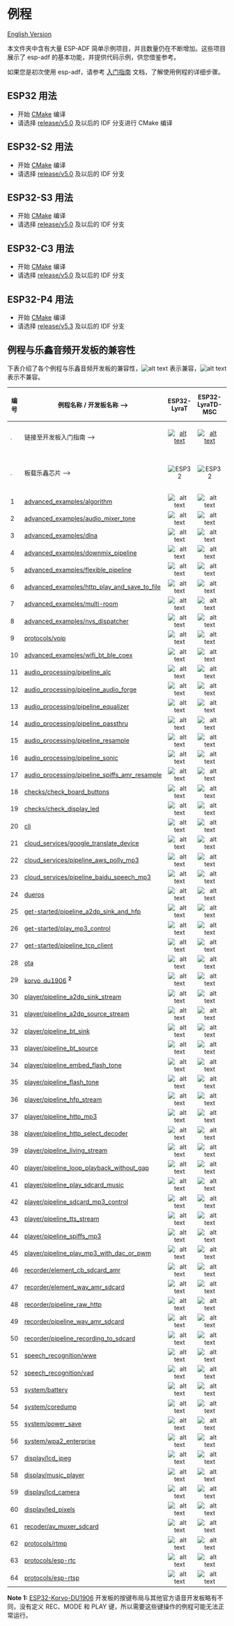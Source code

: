 # 例程

[English Version](./README.md)

本文件夹中含有大量 ESP-ADF 简单示例项目，并且数量仍在不断增加。这些项目展示了 esp-adf 的基本功能，并提供代码示例，供您借鉴参考。

如果您是初次使用 esp-adf，请参考 [入门指南](https://docs.espressif.com/projects/esp-adf/zh_CN/latest/get-started/index.html) 文档，了解使用例程的详细步骤。


## ESP32 用法

- 开始 [CMake](https://docs.espressif.com/projects/esp-idf/zh_CN/latest/esp32/api-guides/build-system.html) 编译
- 请选择 [release/v5.0](https://github.com/espressif/esp-idf/tree/release/v5.0) 及以后的 IDF 分支进行 CMake 编译

## ESP32-S2 用法

- 开始 [CMake](https://docs.espressif.com/projects/esp-idf/zh_CN/latest/esp32s2/api-guides/build-system.html) 编译
- 请选择 [release/v5.0](https://github.com/espressif/esp-idf/tree/release/v5.0) 及以后的 IDF 分支

## ESP32-S3 用法

- 开始 [CMake](https://docs.espressif.com/projects/esp-idf/zh_CN/latest/esp32s3/api-guides/build-system.html) 编译
- 请选择 [release/v5.0](https://github.com/espressif/esp-idf/tree/release/v5.0) 及以后的 IDF 分支

## ESP32-C3 用法

- 开始 [CMake](https://docs.espressif.com/projects/esp-idf/zh_CN/latest/esp32c3/api-guides/build-system.html) 编译
- 请选择 [release/v5.0](https://github.com/espressif/esp-idf/tree/release/v5.0) 及以后的 IDF 分支

## ESP32-P4 用法

- 开始 [CMake](https://docs.espressif.com/projects/esp-idf/en/latest/esp32p4/get-started/index.html) 编译
- 请选择 [release/v5.3](https://github.com/espressif/esp-idf/tree/release/v5.3) 及以后的 IDF 分支

## 例程与乐鑫音频开发板的兼容性

下表介绍了各个例程与乐鑫音频开发板的兼容性，![alt text](../docs/_static/yes-icon.png "兼容") 表示兼容，![alt text](../docs/_static/no-icon.png "兼容")  表示不兼容。

[comment]: <> (Markdown table editing tool)
[comment]: <> (https://www.tablesgenerator.com/markdown_tables)

| 编号 | 例程名称 / 开发板名称 -->                                                                  |                                                                                  ESP32-LyraT                                                                                 |                                                                                    ESP32-LyraTD-MSC                                                                                    |                                                                                    ESP32-LyraT-Mini                                                                                    |                          ESP32-Korvo-DU1906          <sup> **1** </sup>      |                        ESP32-S2-Kaluga-1 Kit                           |                        ESP32-S3-Korvo-2                           |                             ESP32-C3-Lyra                              |                               ESP32-P4-function-ev-board                              |
|-----|------------------------------------------------------------------------------------------------|:----------------------------------------------------------------------------------------------------------------------------------------------------------------------------:|:--------------------------------------------------------------------------------------------------------------------------------------------------------------------------------------:|:--------------------------------------------------------------------------------------------------------------------------------------------------------------------------------------:|:---------------------------------------------------------------:|:----------------------------------------------------------------------:|:----------------------------------------------------------------------:|:----------------------------------------------------------------------:|:----------------------------------------------------------------------:|
| .   | 链接至开发板入门指南  -->                                                   | [![alt text](../docs/_static/esp32-lyrat-v4.3-side-small.jpg "ESP32-LyraT")](https://docs.espressif.com/projects/esp-adf/en/latest/get-started/get-started-esp32-lyrat.html) | [![alt text](../docs/_static/esp32-lyratd-msc-v2.2-small.jpg "ESP32-LyraTD-MSC")](https://docs.espressif.com/projects/esp-adf/en/latest/get-started/get-started-esp32-lyratd-msc.html) | [![alt text](../docs/_static/esp32-lyrat-mini-v1.2-small.jpg "ESP32-LyraT-Mini")](https://docs.espressif.com/projects/esp-adf/en/latest/get-started/get-started-esp32-lyrat-mini.html) |  [![alt text](../docs/_static/esp32-korvo-du1906-v1.1-small.jpg "ESP32-Korvo-DU1906")](https://docs.espressif.com/projects/esp-adf/en/latest/get-started/get-started-esp32-korvo-du1906.html) | [![alt text](../docs/_static/esp32-s2-kaluga-1-kit-small.png "ESP32-S2-Kaluga-1 Kit")](https://docs.espressif.com/projects/esp-idf/en/latest/esp32s2/hw-reference/esp32s2/user-guide-esp32-s2-kaluga-1-kit.html) | [![alt text](../docs/_static/esp32-s3-korvo-2-v3.0-small.png "ESP32-S3-Korvo-2")](https://docs.espressif.com/projects/esp-adf/en/latest/get-started/user-guide-esp32-s3-korvo-2.html) |  [![alt text](../docs/_static/esp32-c3-lyra-v2.0-small.png "ESP32-C3-Lyra")](https://docs.espressif.com/projects/esp-adf/en/latest/get-started/user-guide-esp32-c3-lyra.html) |  [![alt text](../docs/_static/esp32-p4-function-ev-board-small.jpg "ESP32-LyraT")](https://docs.espressif.com/projects/esp-dev-kits/en/latest/esp32p4/esp32-p4-function-ev-board/index.html) |
| .   | 板载乐鑫芯片 -->                                                      |                                                        <img src="../docs/_static/ESP32.svg" height="85" alt="ESP32">                                                         |                                                             <img src="../docs/_static/ESP32.svg" height="85" alt="ESP32">                                                              |                                                             <img src="../docs/_static/ESP32.svg" height="85" alt="ESP32">                                                              | <img src="../docs/_static/ESP32.svg" height="85" alt="ESP32">   | <img src="../docs/_static/ESP32-S2.svg" height="100" alt="ESP32-S2">   |<img src="../docs/_static/ESP32-S3.svg" height="100" alt="ESP32-S3">   |<img src="../docs/_static/ESP32-C3.svg" height="75" alt="ESP32-C3"> |<img src="../docs/_static/ESP32-P4.svg" height="85" alt="ESP32-P3">
|  1  | [advanced_examples/algorithm](advanced_examples/algorithm)                                               |                                                            ![alt text](../docs/_static/yes-icon.png "兼容")                                                            |                                                                 ![alt text](../docs/_static/no-icon.png "不兼容")                        |                                                                 ![alt text](../docs/_static/yes-icon.png "兼容")                                                                 |      ![alt text](../docs/_static/no-icon.png "不兼容")    |         ![alt text](../docs/_static/no-icon.png "不兼容")       | ![alt text](../docs/_static/yes-icon.png "兼容")  | ![alt text](../docs/_static/no-icon.png "不兼容")       | ![alt text](../docs/_static/yes-icon.png "兼容")  | 
|  2  | [advanced_examples/audio_mixer_tone](advanced_examples/audio_mixer_tone)                       |                                                            ![alt text](../docs/_static/yes-icon.png "兼容")                                                            |                                                                 ![alt text](../docs/_static/yes-icon.png "兼容")                                                                 |                                                                 ![alt text](../docs/_static/yes-icon.png "兼容")                                                                 |      ![alt text](../docs/_static/yes-icon.png "兼容")     |         ![alt text](../docs/_static/no-icon.png "不兼容")     | ![alt text](../docs/_static/yes-icon.png "兼容")  | ![alt text](../docs/_static/no-icon.png "不兼容")       |  ![alt text](../docs/_static/no-icon.png "不兼容")              | 
|  3  | [advanced_examples/dlna](advanced_examples/dlna)                                               |                                                            ![alt text](../docs/_static/yes-icon.png "兼容")                                                            |                                                                 ![alt text](../docs/_static/yes-icon.png "兼容")                                                                 |                                                                 ![alt text](../docs/_static/yes-icon.png "兼容")                                                                 |      ![alt text](../docs/_static/yes-icon.png "兼容")     |         ![alt text](../docs/_static/yes-icon.png "兼容")         | ![alt text](../docs/_static/yes-icon.png "兼容")  | ![alt text](../docs/_static/no-icon.png "不兼容")       |  ![alt text](../docs/_static/no-icon.png "不兼容")              | 
|  4  | [advanced_examples/downmix_pipeline](advanced_examples/downmix_pipeline)                       |                                                            ![alt text](../docs/_static/yes-icon.png "兼容")                                                            |                                                                 ![alt text](../docs/_static/yes-icon.png "兼容")                                                                 |                                                                 ![alt text](../docs/_static/yes-icon.png "兼容")                                                                 |      ![alt text](../docs/_static/yes-icon.png "兼容")     |         ![alt text](../docs/_static/no-icon.png "不兼容")     | ![alt text](../docs/_static/yes-icon.png "兼容")  | ![alt text](../docs/_static/no-icon.png "不兼容")       | ![alt text](../docs/_static/yes-icon.png "兼容")       |
|  5  | [advanced_examples/flexible_pipeline](advanced_examples/flexible_pipeline)                     |                                                            ![alt text](../docs/_static/yes-icon.png "兼容")                                                            |                                                                 ![alt text](../docs/_static/yes-icon.png "兼容")                                                                 |                                                                 ![alt text](../docs/_static/yes-icon.png "兼容")                                                                 |      ![alt text](../docs/_static/yes-icon.png "兼容")     |         ![alt text](../docs/_static/no-icon.png "不兼容")        | ![alt text](../docs/_static/yes-icon.png "兼容")  | ![alt text](../docs/_static/no-icon.png "不兼容")       |  ![alt text](../docs/_static/no-icon.png "不兼容")              | 
|  6  | [advanced_examples/http_play_and_save_to_file](advanced_examples/http_play_and_save_to_file)   |                                                            ![alt text](../docs/_static/yes-icon.png "兼容")                                                            |                                                                 ![alt text](../docs/_static/yes-icon.png "兼容")                                                                 |                                                                 ![alt text](../docs/_static/yes-icon.png "兼容")                                                                 |      ![alt text](../docs/_static/yes-icon.png "兼容")     |         ![alt text](../docs/_static/no-icon.png "不兼容")        | ![alt text](../docs/_static/yes-icon.png "兼容")  | ![alt text](../docs/_static/no-icon.png "不兼容")       |   ![alt text](../docs/_static/no-icon.png "不兼容")              | 
|  7  | [advanced_examples/multi-room](advanced_examples/multi-room)                                |                                                            ![alt text](../docs/_static/yes-icon.png "兼容")                                                            |                                                                 ![alt text](../docs/_static/yes-icon.png "兼容")                                                                 |                                                                 ![alt text](../docs/_static/yes-icon.png "兼容")                                                                 |      ![alt text](../docs/_static/yes-icon.png "兼容")     |         ![alt text](../docs/_static/yes-icon.png "兼容")         | ![alt text](../docs/_static/yes-icon.png "兼容")  | ![alt text](../docs/_static/no-icon.png "不兼容")       |  ![alt text](../docs/_static/no-icon.png "不兼容")              | 
|  8  | [advanced_examples/nvs_dispatcher](advanced_examples/nvs_dispatcher)                                |                                                            ![alt text](../docs/_static/yes-icon.png "兼容")                                                            |                                                                 ![alt text](../docs/_static/yes-icon.png "兼容")                                                                 |                                                                 ![alt text](../docs/_static/yes-icon.png "兼容")                                                                 |      ![alt text](../docs/_static/yes-icon.png "兼容")     |         ![alt text](../docs/_static/yes-icon.png "兼容")         | ![alt text](../docs/_static/yes-icon.png "兼容")  | ![alt text](../docs/_static/no-icon.png "不兼容")       | ![alt text](../docs/_static/yes-icon.png "兼容")       |
| 9  | [protocols/voip](protocols/voip)                                               				   |                                                            ![alt text](../docs/_static/no-icon.png "不兼容")                                                            |                                                                 ![alt text](../docs/_static/no-icon.png "不兼容")                                                                 |                                                                ![alt text](../docs/_static/yes-icon.png "兼容")                                                                 |      ![alt text](../docs/_static/no-icon.png "不兼容")    |         ![alt text](../docs/_static/no-icon.png "不兼容")         | ![alt text](../docs/_static/yes-icon.png "兼容")  | ![alt text](../docs/_static/no-icon.png "不兼容")       |  ![alt text](../docs/_static/no-icon.png "不兼容")              | 
| 10  | [advanced_examples/wifi_bt_ble_coex](advanced_examples/wifi_bt_ble_coex)  |                                                            ![alt text](../docs/_static/yes-icon.png "兼容")                                                            |                                                                 ![alt text](../docs/_static/yes-icon.png "兼容")                                                                 |                                                                 ![alt text](../docs/_static/yes-icon.png "兼容")                                                                 |      ![alt text](../docs/_static/yes-icon.png "兼容")     |         ![alt text](../docs/_static/no-icon.png "不兼容")        | ![alt text](../docs/_static/no-icon.png "不兼容") | ![alt text](../docs/_static/no-icon.png "不兼容")       |   ![alt text](../docs/_static/no-icon.png "不兼容")              | 
| 11  | [audio_processing/pipeline_alc](audio_processing/pipeline_alc)                                 |                                                            ![alt text](../docs/_static/yes-icon.png "兼容")                                                            |                                                                 ![alt text](../docs/_static/yes-icon.png "兼容")                                                                 |                                                                 ![alt text](../docs/_static/yes-icon.png "兼容")                                                                 |      ![alt text](../docs/_static/yes-icon.png "兼容")     |         ![alt text](../docs/_static/no-icon.png "不兼容")        | ![alt text](../docs/_static/yes-icon.png "兼容")  | ![alt text](../docs/_static/no-icon.png "不兼容")       |  ![alt text](../docs/_static/yes-icon.png "兼容")       |
| 12  | [audio_processing/pipeline_audio_forge](audio_processing/pipeline_audio_forge)                                 |                                                            ![alt text](../docs/_static/yes-icon.png "兼容")                                                            |                                                                 ![alt text](../docs/_static/yes-icon.png "兼容")                                                                 |                                                                 ![alt text](../docs/_static/yes-icon.png "兼容")                                                                 |      ![alt text](../docs/_static/yes-icon.png "兼容")     |         ![alt text](../docs/_static/no-icon.png "不兼容")        | ![alt text](../docs/_static/yes-icon.png "兼容")  | ![alt text](../docs/_static/no-icon.png "不兼容")       |  ![alt text](../docs/_static/no-icon.png "不兼容")              | 
| 13  | [audio_processing/pipeline_equalizer](audio_processing/pipeline_equalizer)                     |                                                            ![alt text](../docs/_static/yes-icon.png "兼容")                                                            |                                                                 ![alt text](../docs/_static/yes-icon.png "兼容")                                                                 |                                                                 ![alt text](../docs/_static/yes-icon.png "兼容")                                                                 |      ![alt text](../docs/_static/yes-icon.png "兼容")     |         ![alt text](../docs/_static/no-icon.png "不兼容")        | ![alt text](../docs/_static/yes-icon.png "兼容")  | ![alt text](../docs/_static/no-icon.png "不兼容")       |    ![alt text](../docs/_static/yes-icon.png "兼容")       |
| 14  | [audio_processing/pipeline_passthru](audio_processing/pipeline_passthru)                       |      ![alt text](../docs/_static/yes-icon.png "兼容")       |          ![alt text](../docs/_static/no-icon.png "不兼容")              |                                                                ![alt text](../docs/_static/no-icon.png "Not 兼容")            |      ![alt text](../docs/_static/no-icon.png "不兼容")         |         ![alt text](../docs/_static/no-icon.png "不兼容")             | ![alt text](../docs/_static/no-icon.png "不兼容")      | ![alt text](../docs/_static/no-icon.png "不兼容")      | ![alt text](../docs/_static/yes-icon.png "兼容")  |
| 15  | [audio_processing/pipeline_resample](audio_processing/pipeline_resample)                       |                                                            ![alt text](../docs/_static/yes-icon.png "兼容")                                                            |                                                                 ![alt text](../docs/_static/yes-icon.png "兼容")                                                                 |                                                                 ![alt text](../docs/_static/yes-icon.png "兼容")                                                                 |      ![alt text](../docs/_static/yes-icon.png "兼容")     |         ![alt text](../docs/_static/no-icon.png "不兼容")          | ![alt text](../docs/_static/yes-icon.png "兼容")  | ![alt text](../docs/_static/no-icon.png "不兼容")       |  ![alt text](../docs/_static/no-icon.png "不兼容")              | 
| 16  | [audio_processing/pipeline_sonic](audio_processing/pipeline_sonic)                             |                                                            ![alt text](../docs/_static/yes-icon.png "兼容")                                                            |                                                                 ![alt text](../docs/_static/yes-icon.png "兼容")                                                                 |                                                                 ![alt text](../docs/_static/yes-icon.png "兼容")                                                                 |      ![alt text](../docs/_static/yes-icon.png "兼容")     |         ![alt text](../docs/_static/no-icon.png "不兼容")          | ![alt text](../docs/_static/yes-icon.png "兼容")  | ![alt text](../docs/_static/no-icon.png "不兼容")       | ![alt text](../docs/_static/no-icon.png "不兼容")              | 
| 17  | [audio_processing/pipeline_spiffs_amr_resample](audio_processing/pipeline_spiffs_amr_resample) |                                                            ![alt text](../docs/_static/yes-icon.png "兼容")                                                            |                                                                 ![alt text](../docs/_static/yes-icon.png "兼容")                                                                 |                                                                 ![alt text](../docs/_static/yes-icon.png "兼容")                                                                 |      ![alt text](../docs/_static/yes-icon.png "兼容")     |         ![alt text](../docs/_static/yes-icon.png "兼容")         | ![alt text](../docs/_static/yes-icon.png "兼容")  | ![alt text](../docs/_static/no-icon.png "不兼容")       |  ![alt text](../docs/_static/no-icon.png "不兼容")              |    ![alt text](../docs/_static/no-icon.png "不兼容")              | 
| 18  | [checks/check_board_buttons](checks/check_board_buttons)                                     |                                                           ![alt text](../docs/_static/yes-icon.png "兼容")                                                          |                                                                 ![alt text](../docs/_static/yes-icon.png "兼容")                                                                 |                                                                ![alt text](../docs/_static/yes-icon.png "兼容")                                                               |    ![alt text](../docs/_static/yes-icon.png "兼容")    |        ![alt text](../docs/_static/yes-icon.png "兼容")       | ![alt text](../docs/_static/yes-icon.png "兼容")  | ![alt text](../docs/_static/yes-icon.png "兼容")       | ![alt text](../docs/_static/no-icon.png "不兼容")              | 
| 19  | [checks/check_display_led](checks/check_display_led)                                                 |                                                           ![alt text](../docs/_static/yes-icon.png "兼容")                                                          |                                                                 ![alt text](../docs/_static/yes-icon.png "兼容")                                                                 |                                                                ![alt text](../docs/_static/yes-icon.png "兼容")                                                               |    ![alt text](../docs/_static/yes-icon.png "兼容")    |        ![alt text](../docs/_static/yes-icon.png "兼容")       | ![alt text](../docs/_static/yes-icon.png "兼容")  | ![alt text](../docs/_static/yes-icon.png "兼容")       |  ![alt text](../docs/_static/no-icon.png "不兼容")              |  ![alt text](../docs/_static/no-icon.png "不兼容")              | 
| 20  | [cli](cli)                                                                                     |                                                            ![alt text](../docs/_static/yes-icon.png "兼容")                                                            |                                                                 ![alt text](../docs/_static/yes-icon.png "兼容")                                                                 |                                                                 ![alt text](../docs/_static/yes-icon.png "兼容")                                                                 |      ![alt text](../docs/_static/yes-icon.png "兼容")     |         ![alt text](../docs/_static/yes-icon.png "兼容")         | ![alt text](../docs/_static/yes-icon.png "兼容")  | ![alt text](../docs/_static/no-icon.png "不兼容")       |  ![alt text](../docs/_static/yes-icon.png "兼容")     |
| 21  | [cloud_services/google_translate_device](cloud_services/google_translate_device)               |                                                            ![alt text](../docs/_static/yes-icon.png "兼容")                                                            |                                                                ![alt text](../docs/_static/yes-icon.png "兼容")                                                               |                                                                 ![alt text](../docs/_static/yes-icon.png "兼容")                                                                 |      ![alt text](../docs/_static/yes-icon.png "兼容")     |         ![alt text](../docs/_static/yes-icon.png "兼容")         | ![alt text](../docs/_static/yes-icon.png "兼容")  | ![alt text](../docs/_static/no-icon.png "不兼容")                                                     |      ![alt text](../docs/_static/yes-icon.png "兼容")          | 
| 22  | [cloud_services/pipeline_aws_polly_mp3](cloud_services/pipeline_aws_polly_mp3)                 |                                                            ![alt text](../docs/_static/yes-icon.png "兼容")                                                            |                                                                 ![alt text](../docs/_static/yes-icon.png "兼容")                                                                 |                                                                 ![alt text](../docs/_static/yes-icon.png "兼容")                                                                 |      ![alt text](../docs/_static/yes-icon.png "兼容")     |         ![alt text](../docs/_static/yes-icon.png "兼容")         | ![alt text](../docs/_static/yes-icon.png "兼容")  | ![alt text](../docs/_static/no-icon.png "不兼容")       |     ![alt text](../docs/_static/yes-icon.png "兼容")         |
| 23  | [cloud_services/pipeline_baidu_speech_mp3](cloud_services/pipeline_baidu_speech_mp3)           |                                                            ![alt text](../docs/_static/yes-icon.png "兼容")                                                            |                                                                 ![alt text](../docs/_static/yes-icon.png "兼容")                                                                 |                                                                 ![alt text](../docs/_static/yes-icon.png "兼容")                                                                 |      ![alt text](../docs/_static/yes-icon.png "兼容")     |         ![alt text](../docs/_static/yes-icon.png "兼容")         | ![alt text](../docs/_static/yes-icon.png "兼容")  | ![alt text](../docs/_static/no-icon.png "不兼容")              |   ![alt text](../docs/_static/yes-icon.png "兼容")                                                                 |  
| 24  | [dueros](dueros)                                                                               |                                                            ![alt text](../docs/_static/yes-icon.png "兼容")                                                            |                                                                 ![alt text](../docs/_static/yes-icon.png "兼容")                                                                 |                                                                 ![alt text](../docs/_static/yes-icon.png "兼容")                                                                 |      ![alt text](../docs/_static/yes-icon.png "兼容")     |         ![alt text](../docs/_static/no-icon.png "不兼容")         | ![alt text](../docs/_static/yes-icon.png "兼容")  | ![alt text](../docs/_static/no-icon.png "不兼容")       |       ![alt text](../docs/_static/yes-icon.png "兼容")         |
| 25  | [get-started/pipeline_a2dp_sink_and_hfp](get-started/pipeline_a2dp_sink_and_hfp)               |                                                            ![alt text](../docs/_static/yes-icon.png "兼容")                                                            |                                                                 ![alt text](../docs/_static/yes-icon.png "兼容")                                                                 |                                                                 ![alt text](../docs/_static/yes-icon.png "兼容")                                                                 |      ![alt text](../docs/_static/yes-icon.png "兼容")     |         ![alt text](../docs/_static/no-icon.png "不兼容")        | ![alt text](../docs/_static/no-icon.png "不兼容") | ![alt text](../docs/_static/no-icon.png "不兼容")       |  ![alt text](../docs/_static/no-icon.png "不兼容")              | 
| 26  | [get-started/play_mp3_control](get-started/play_mp3_control)                                   |                                                            ![alt text](../docs/_static/yes-icon.png "兼容")                                                            |                                                                 ![alt text](../docs/_static/yes-icon.png "兼容")                                                                 |                                                                 ![alt text](../docs/_static/yes-icon.png "兼容")                                                                 |      ![alt text](../docs/_static/yes-icon.png "兼容")     |         ![alt text](../docs/_static/yes-icon.png "兼容")         | ![alt text](../docs/_static/yes-icon.png "兼容")  | ![alt text](../docs/_static/no-icon.png "不兼容")       |  ![alt text](../docs/_static/yes-icon.png "兼容")     |   
| 27  | [get-started/pipeline_tcp_client](get-started/pipeline_tcp_client)                                       |                                                            ![alt text](../docs/_static/yes-icon.png "兼容")                                                            |                                                                 ![alt text](../docs/_static/yes-icon.png "兼容")                                                                 |                                                                 ![alt text](../docs/_static/yes-icon.png "兼容")                                                                 |      ![alt text](../docs/_static/yes-icon.png "兼容")     |         ![alt text](../docs/_static/yes-icon.png "兼容")         | ![alt text](../docs/_static/yes-icon.png "兼容")  | ![alt text](../docs/_static/no-icon.png "不兼容")       |      ![alt text](../docs/_static/yes-icon.png "兼容")     | 
| 28  | [ota](ota)                           |                                                            ![alt text](../docs/_static/yes-icon.png "兼容")                                                            |                                                                 ![alt text](../docs/_static/yes-icon.png "兼容")                                                                 |                                                                 ![alt text](../docs/_static/yes-icon.png "兼容")                                                                 |      ![alt text](../docs/_static/yes-icon.png "兼容")     |   ![alt text](../docs/_static/yes-icon.png "兼容")  | ![alt text](../docs/_static/yes-icon.png "兼容")  | ![alt text](../docs/_static/no-icon.png "不兼容")       | ![alt text](../docs/_static/yes-icon.png "兼容")     | 
| 29  | [korvo_du1906](korvo_du1906)     <sup> **2** </sup>      |             ![alt text](../docs/_static/no-icon.png "不兼容")                                                             |            ![alt text](../docs/_static/no-icon.png "不兼容")                                                          |                     ![alt text](../docs/_static/no-icon.png "不兼容")                  |      ![alt text](../docs/_static/yes-icon.png "兼容")     |         ![alt text](../docs/_static/no-icon.png "不兼容")         | ![alt text](../docs/_static/no-icon.png "不兼容")  | ![alt text](../docs/_static/no-icon.png "不兼容")       |    ![alt text](../docs/_static/no-icon.png "不兼容")         |
| 30  | [player/pipeline_a2dp_sink_stream](player/pipeline_a2dp_sink_stream)                                         |                                                            ![alt text](../docs/_static/yes-icon.png "兼容")                                                            |                                                                 ![alt text](../docs/_static/yes-icon.png "兼容")                                                                 |                                                                 ![alt text](../docs/_static/yes-icon.png "兼容")                                                                 |      ![alt text](../docs/_static/yes-icon.png "兼容")     |         ![alt text](../docs/_static/no-icon.png "不兼容")        | ![alt text](../docs/_static/no-icon.png "不兼容") | ![alt text](../docs/_static/no-icon.png "不兼容")       |  ![alt text](../docs/_static/no-icon.png "不兼容")              | 
| 31  | [player/pipeline_a2dp_source_stream](player/pipeline_a2dp_source_stream)                                         |                                                            ![alt text](../docs/_static/yes-icon.png "兼容")                                                            |                                                                 ![alt text](../docs/_static/yes-icon.png "兼容")                                                                 |                                                                 ![alt text](../docs/_static/yes-icon.png "兼容")                                                                 |      ![alt text](../docs/_static/yes-icon.png "兼容")     |         ![alt text](../docs/_static/no-icon.png "不兼容")          | ![alt text](../docs/_static/no-icon.png "不兼容")   | ![alt text](../docs/_static/no-icon.png "不兼容")       |  ![alt text](../docs/_static/no-icon.png "不兼容")              | 
| 32  | [player/pipeline_bt_sink](player/pipeline_bt_sink)                                             |                                                            ![alt text](../docs/_static/yes-icon.png "兼容")                                                            |                                                                 ![alt text](../docs/_static/yes-icon.png "兼容")                                                                 |                                                                 ![alt text](../docs/_static/yes-icon.png "兼容")                                                                 |      ![alt text](../docs/_static/yes-icon.png "兼容")     |         ![alt text](../docs/_static/no-icon.png "不兼容")        | ![alt text](../docs/_static/no-icon.png "不兼容") | ![alt text](../docs/_static/no-icon.png "不兼容")       |  ![alt text](../docs/_static/no-icon.png "不兼容")              | 
| 33  | [player/pipeline_bt_source](player/pipeline_bt_source)                                         |                                                            ![alt text](../docs/_static/yes-icon.png "兼容")                                                            |                                                                 ![alt text](../docs/_static/yes-icon.png "兼容")                                                                 |                                                                 ![alt text](../docs/_static/yes-icon.png "兼容")                                                                 |      ![alt text](../docs/_static/yes-icon.png "兼容")     |         ![alt text](../docs/_static/no-icon.png "不兼容")        | ![alt text](../docs/_static/no-icon.png "不兼容") | ![alt text](../docs/_static/no-icon.png "不兼容")       |  ![alt text](../docs/_static/no-icon.png "不兼容")              | 
| 34  | [player/pipeline_embed_flash_tone](player/pipeline_embed_flash_tone)          |                                                            ![alt text](../docs/_static/yes-icon.png "兼容")                                                            |                                                                 ![alt text](../docs/_static/yes-icon.png "兼容")                                                                 |                                                                 ![alt text](../docs/_static/yes-icon.png "兼容")                                                                 |      ![alt text](../docs/_static/yes-icon.png "兼容")     |         ![alt text](../docs/_static/yes-icon.png "兼容")         | ![alt text](../docs/_static/yes-icon.png "兼容")  | ![alt text](../docs/_static/no-icon.png "不兼容")  |   ![alt text](../docs/_static/yes-icon.png "兼容")                                                            |                                                                 ![alt text](../docs/_static/yes-icon.png "兼容")                                                                 |                                                                 ![alt text](../docs/_static/yes-icon.png "兼容")        | 
| 35  | [player/pipeline_flash_tone](player/pipeline_flash_tone)                             |                                                            ![alt text](../docs/_static/yes-icon.png "兼容")                                                            |                                                                 ![alt text](../docs/_static/yes-icon.png "兼容")                                                                 |                                                                 ![alt text](../docs/_static/yes-icon.png "兼容")                                                                 |      ![alt text](../docs/_static/yes-icon.png "兼容")     |         ![alt text](../docs/_static/yes-icon.png "兼容")         | ![alt text](../docs/_static/yes-icon.png "兼容")  | ![alt text](../docs/_static/yes-icon.png "兼容")  |  ![alt text](../docs/_static/yes-icon.png "兼容")             | 
| 36  | [player/pipeline_hfp_stream](player/pipeline_hfp_stream)                                         |                                                            ![alt text](../docs/_static/yes-icon.png "兼容")                                                            |                                                                 ![alt text](../docs/_static/yes-icon.png "兼容")                                                                 |                                                                 ![alt text](../docs/_static/yes-icon.png "兼容")                                                                 |      ![alt text](../docs/_static/yes-icon.png "兼容")     |         ![alt text](../docs/_static/no-icon.png "不兼容")        | ![alt text](../docs/_static/no-icon.png "不兼容") | ![alt text](../docs/_static/no-icon.png "不兼容")       |  ![alt text](../docs/_static/no-icon.png "不兼容")              | 
| 37  | [player/pipeline_http_mp3](player/pipeline_http_mp3)                             |                                                            ![alt text](../docs/_static/yes-icon.png "兼容")                                                            |                                                                 ![alt text](../docs/_static/yes-icon.png "兼容")                                                                 |                                                                 ![alt text](../docs/_static/yes-icon.png "兼容")                                                                 |      ![alt text](../docs/_static/yes-icon.png "兼容")     |         ![alt text](../docs/_static/yes-icon.png "兼容")         | ![alt text](../docs/_static/yes-icon.png "兼容")  | ![alt text](../docs/_static/yes-icon.png "兼容")  |  ![alt text](../docs/_static/yes-icon.png "兼容")                                                       | 
| 38  | [player/pipeline_http_select_decoder](player/pipeline_http_select_decoder)                     |                                                            ![alt text](../docs/_static/yes-icon.png "兼容")                                                            |                                                                 ![alt text](../docs/_static/yes-icon.png "兼容")                                                                 |                                                                 ![alt text](../docs/_static/yes-icon.png "兼容")                                                                 |      ![alt text](../docs/_static/yes-icon.png "兼容")     |         ![alt text](../docs/_static/yes-icon.png "兼容")         | ![alt text](../docs/_static/yes-icon.png "兼容")  | ![alt text](../docs/_static/no-icon.png "不兼容")       |         ![alt text](../docs/_static/yes-icon.png "兼容")     
| 39  | [player/pipeline_living_stream](player/pipeline_living_stream)                             |                                                            ![alt text](../docs/_static/yes-icon.png "兼容")                                                            |                                                                 ![alt text](../docs/_static/yes-icon.png "兼容")                                                                 |                                                                 ![alt text](../docs/_static/yes-icon.png "兼容")                                                                 |      ![alt text](../docs/_static/yes-icon.png "兼容")     |         ![alt text](../docs/_static/yes-icon.png "兼容")         | ![alt text](../docs/_static/yes-icon.png "兼容")  | ![alt text](../docs/_static/yes-icon.png "兼容")       |  ![alt text](../docs/_static/yes-icon.png "兼容")                          | 
| 40  | [player/pipeline_loop_playback_without_gap](player/pipeline_loop_playback_without_gap)                             |                                                            ![alt text](../docs/_static/yes-icon.png "兼容")                                                            |                                                                 ![alt text](../docs/_static/yes-icon.png "兼容")                                                                 |                                                                 ![alt text](../docs/_static/yes-icon.png "兼容")                                                                 |      ![alt text](../docs/_static/yes-icon.png "兼容")     |         ![alt text](../docs/_static/yes-icon.png "兼容")         | ![alt text](../docs/_static/yes-icon.png "兼容")  | ![alt text](../docs/_static/yes-icon.png "兼容")       | ![alt text](../docs/_static/yes-icon.png "兼容")  |
| 41  | [player/pipeline_play_sdcard_music](player/pipeline_play_sdcard_music)                                       |                                                            ![alt text](../docs/_static/yes-icon.png "兼容")                                                            |                                                                 ![alt text](../docs/_static/yes-icon.png "兼容")                                                                 |                                                                 ![alt text](../docs/_static/yes-icon.png "兼容")                                                                 |      ![alt text](../docs/_static/yes-icon.png "兼容")     |         ![alt text](../docs/_static/no-icon.png "不兼容")        | ![alt text](../docs/_static/yes-icon.png "兼容")  | ![alt text](../docs/_static/no-icon.png "不兼容")       |   ![alt text](../docs/_static/yes-icon.png "兼容")           | 
| 42  | [player/pipeline_sdcard_mp3_control](player/pipeline_sdcard_mp3_control)                       |                                                            ![alt text](../docs/_static/yes-icon.png "兼容")                                                            |                                                                 ![alt text](../docs/_static/yes-icon.png "兼容")                                                                 |                                                                 ![alt text](../docs/_static/yes-icon.png "兼容")                                                                 |      ![alt text](../docs/_static/yes-icon.png "兼容")     |         ![alt text](../docs/_static/no-icon.png "不兼容")        | ![alt text](../docs/_static/yes-icon.png "兼容")  | ![alt text](../docs/_static/no-icon.png "不兼容")       |  ![alt text](../docs/_static/no-icon.png "不兼容")              |   
| 43  | [player/pipeline_tts_stream](player/pipeline_tts_stream)                                       |                                                            ![alt text](../docs/_static/yes-icon.png "兼容")                                                            |                                                                 ![alt text](../docs/_static/yes-icon.png "兼容")                                                                 |                                                                 ![alt text](../docs/_static/yes-icon.png "兼容")                                                                 |      ![alt text](../docs/_static/yes-icon.png "兼容")     |         ![alt text](../docs/_static/no-icon.png "不兼容")        | ![alt text](../docs/_static/yes-icon.png "兼容")  | ![alt text](../docs/_static/no-icon.png "不兼容")       |       ![alt text](../docs/_static/yes-icon.png "兼容")         |
| 44  | [player/pipeline_spiffs_mp3](player/pipeline_spiffs_mp3)                             |                                                            ![alt text](../docs/_static/yes-icon.png "兼容")                                                            |                                                                 ![alt text](../docs/_static/yes-icon.png "兼容")                                                                 |                                                                 ![alt text](../docs/_static/yes-icon.png "兼容")                                                                 |      ![alt text](../docs/_static/yes-icon.png "兼容")     |         ![alt text](../docs/_static/yes-icon.png "兼容")         | ![alt text](../docs/_static/yes-icon.png "兼容")  | ![alt text](../docs/_static/yes-icon.png "兼容")       |   ![alt text](../docs/_static/yes-icon.png "兼容")  | 
| 45  | [player/pipeline_play_mp3_with_dac_or_pwm](player/pipeline_play_mp3_with_dac_or_pwm)                                       |                                                            ![alt text](../docs/_static/no-icon.png "不兼容")                   |                                                                 ![alt text](../docs/_static/no-icon.png "不兼容")             |                  ![alt text](../docs/_static/no-icon.png "不兼容")              |      ![alt text](../docs/_static/no-icon.png "不兼容")       |         ![alt text](../docs/_static/no-icon.png "不兼容")           | ![alt text](../docs/_static/no-icon.png "不兼容")    | ![alt text](../docs/_static/no-icon.png "不兼容")       |       ![alt text](../docs/_static/no-icon.png "不兼容")             |   
| 46  | [recorder/element_cb_sdcard_amr](recorder/element_cb_sdcard_amr)                               |                                                            ![alt text](../docs/_static/yes-icon.png "兼容")                                                            |                                                                 ![alt text](../docs/_static/yes-icon.png "兼容")                                                                 |                                                                 ![alt text](../docs/_static/yes-icon.png "兼容")                                                                 |      ![alt text](../docs/_static/yes-icon.png "兼容")     |         ![alt text](../docs/_static/no-icon.png "不兼容")         | ![alt text](../docs/_static/yes-icon.png "兼容")  | ![alt text](../docs/_static/no-icon.png "不兼容")       |  ![alt text](../docs/_static/yes-icon.png "兼容")     | 
| 47  | [recorder/element_wav_amr_sdcard](recorder/element_wav_amr_sdcard)                               |                                                            ![alt text](../docs/_static/yes-icon.png "兼容")                                                            |                                                                 ![alt text](../docs/_static/yes-icon.png "兼容")                                                                 |                                                                 ![alt text](../docs/_static/yes-icon.png "兼容")                                                                 |      ![alt text](../docs/_static/yes-icon.png "兼容")     |         ![alt text](../docs/_static/no-icon.png "不兼容")         | ![alt text](../docs/_static/yes-icon.png "兼容")  | ![alt text](../docs/_static/no-icon.png "不兼容")       |  ![alt text](../docs/_static/yes-icon.png "兼容")     | 
| 48  | [recorder/pipeline_raw_http](recorder/pipeline_raw_http)                                       |                                                            ![alt text](../docs/_static/yes-icon.png "兼容")                                                            |                                                                 ![alt text](../docs/_static/yes-icon.png "兼容")            |           ![alt text](../docs/_static/yes-icon.png "兼容")                       |      ![alt text](../docs/_static/yes-icon.png "兼容")     |         ![alt text](../docs/_static/yes-icon.png "兼容")         | ![alt text](../docs/_static/yes-icon.png "兼容")  | ![alt text](../docs/_static/no-icon.png "不兼容")       |  ![alt text](../docs/_static/no-icon.png "不兼容")       |   ![alt text](../docs/_static/no-icon.png "不兼容")             |  
| 49  | [recorder/pipeline_wav_amr_sdcard](recorder/pipeline_wav_amr_sdcard)                                   |                                                            ![alt text](../docs/_static/yes-icon.png "兼容")                                                            |                                                                 ![alt text](../docs/_static/yes-icon.png "兼容")                                                                 |                                                                 ![alt text](../docs/_static/yes-icon.png "兼容")                                                                 |      ![alt text](../docs/_static/yes-icon.png "兼容")     |         ![alt text](../docs/_static/no-icon.png "不兼容")         | ![alt text](../docs/_static/yes-icon.png "兼容")  | ![alt text](../docs/_static/no-icon.png "不兼容")       | ![alt text](../docs/_static/yes-icon.png "兼容")  | 
| 50  | [recorder/pipeline_recording_to_sdcard](recorder/pipeline_recording_to_sdcard)                                   |                                                            ![alt text](../docs/_static/yes-icon.png "兼容")                                                            |                                                                 ![alt text](../docs/_static/yes-icon.png "兼容")                                                                 |                                                                 ![alt text](../docs/_static/yes-icon.png "兼容")                                                                 |      ![alt text](../docs/_static/no-icon.png "不兼容")       |         ![alt text](../docs/_static/no-icon.png "不兼容")         | ![alt text](../docs/_static/yes-icon.png "兼容")  | ![alt text](../docs/_static/no-icon.png "不兼容")       |        ![alt text](../docs/_static/yes-icon.png "兼容")                                                                 |
| 51  | [speech_recognition/wwe](speech_recognition/wwe)                                               |                                                            ![alt text](../docs/_static/yes-icon.png "兼容")                                                            |                                                                 ![alt text](../docs/_static/yes-icon.png "兼容")                                                                 |                                                                 ![alt text](../docs/_static/yes-icon.png "兼容")                                                                 | ![alt text](../docs/_static/no-icon.png "不兼容")       |         ![alt text](../docs/_static/no-icon.png "不兼容")          | ![alt text](../docs/_static/yes-icon.png "兼容") | ![alt text](../docs/_static/no-icon.png "不兼容")       |  ![alt text](../docs/_static/yes-icon.png "兼容")   |
| 52  | [speech_recognition/vad](speech_recognition/vad)                                               |                                                            ![alt text](../docs/_static/yes-icon.png "兼容")                                                            |                                                                 ![alt text](../docs/_static/yes-icon.png "兼容")                                                                 |                                                                 ![alt text](../docs/_static/yes-icon.png "兼容")                                                                 |      ![alt text](../docs/_static/yes-icon.png "兼容")     |         ![alt text](../docs/_static/no-icon.png "不兼容")          | ![alt text](../docs/_static/yes-icon.png "兼容")  | ![alt text](../docs/_static/no-icon.png "不兼容")       |  ![alt text](../docs/_static/no-icon.png "不兼容")              | 
| 53  | [system/battery](system/battery)                           |                                                            ![alt text](../docs/_static/no-icon.png "不兼容")                 |     ![alt text](../docs/_static/no-icon.png "不兼容")             |                                                                 ![alt text](../docs/_static/no-icon.png "不兼容")              |      ![alt text](../docs/_static/yes-icon.png "兼容")     |         ![alt text](../docs/_static/no-icon.png "不兼容")           | ![alt text](../docs/_static/no-icon.png "不兼容")    | ![alt text](../docs/_static/no-icon.png "不兼容")       |     ![alt text](../docs/_static/no-icon.png "不兼容")                 | 
| 54  | [system/coredump](system/coredump)                           |                                                            ![alt text](../docs/_static/yes-icon.png "兼容")                                                            |                                                                 ![alt text](../docs/_static/yes-icon.png "兼容")                                                                 |                                                                 ![alt text](../docs/_static/yes-icon.png "兼容")                                                                 |      ![alt text](../docs/_static/yes-icon.png "兼容")     |         ![alt text](../docs/_static/yes-icon.png "兼容")         | ![alt text](../docs/_static/yes-icon.png "兼容")  | ![alt text](../docs/_static/no-icon.png "不兼容")       |   ![alt text](../docs/_static/yes-icon.png "兼容")         | 
| 55  | [system/power_save](system/power_save)                           |                                                            ![alt text](../docs/_static/yes-icon.png "兼容")                                                            |                                                                 ![alt text](../docs/_static/yes-icon.png "兼容")                                                                 |                                                                 ![alt text](../docs/_static/yes-icon.png "兼容")                                                                 |      ![alt text](../docs/_static/no-icon.png "不兼容")     |         ![alt text](../docs/_static/yes-icon.png "兼容")         | ![alt text](../docs/_static/yes-icon.png "兼容")  | ![alt text](../docs/_static/yes-icon.png "兼容")       |    ![alt text](../docs/_static/no-icon.png "不兼容")            | 
| 56  | [system/wpa2_enterprise](system/wpa2_enterprise)                           |                                                            ![alt text](../docs/_static/yes-icon.png "兼容")                                                            |                                                                 ![alt text](../docs/_static/yes-icon.png "兼容")                                                                 |                                                                 ![alt text](../docs/_static/yes-icon.png "兼容")                                                                 |      ![alt text](../docs/_static/yes-icon.png "兼容")     |         ![alt text](../docs/_static/yes-icon.png "兼容")         | ![alt text](../docs/_static/yes-icon.png "兼容")  | ![alt text](../docs/_static/no-icon.png "不兼容")       |  ![alt text](../docs/_static/no-icon.png "不兼容")              | 
| 57  | [display/lcd_jpeg](display/lcd_jpeg)                           |            ![alt text](../docs/_static/no-icon.png "不兼容")                   |          ![alt text](../docs/_static/no-icon.png "不兼容")             |               ![alt text](../docs/_static/no-icon.png "不兼容")            |      ![alt text](../docs/_static/no-icon.png "不兼容")     |         ![alt text](../docs/_static/no-icon.png "不兼容")  |         ![alt text](../docs/_static/yes-icon.png "兼容")         | ![alt text](../docs/_static/no-icon.png "不兼容")       |    ![alt text](../docs/_static/no-icon.png "不兼容")            | 
| 58  | [display/music_player](display/music_player)        |          ![alt text](../docs/_static/no-icon.png "不兼容")         |             ![alt text](../docs/_static/no-icon.png "不兼容")            |        ![alt text](../docs/_static/no-icon.png "不兼容")            |      ![alt text](../docs/_static/no-icon.png "不兼容")      |         ![alt text](../docs/_static/no-icon.png "不兼容")   |         ![alt text](../docs/_static/yes-icon.png "兼容")         | ![alt text](../docs/_static/no-icon.png "不兼容")       |  ![alt text](../docs/_static/no-icon.png "不兼容")              | 
| 59  | [display/lcd_camera](display/lcd_camera)        |          ![alt text](../docs/_static/no-icon.png "不兼容")         |             ![alt text](../docs/_static/no-icon.png "不兼容")            |        ![alt text](../docs/_static/no-icon.png "不兼容")            |      ![alt text](../docs/_static/no-icon.png "不兼容")      |         ![alt text](../docs/_static/no-icon.png "不兼容")   |         ![alt text](../docs/_static/yes-icon.png "兼容")         | ![alt text](../docs/_static/no-icon.png "不兼容")       |  ![alt text](../docs/_static/no-icon.png "不兼容")              | 
| 60  | [display/led_pixels](display/led_pixels)        |          ![alt text](../docs/_static/no-icon.png "不兼容")         |             ![alt text](../docs/_static/no-icon.png "不兼容")            |        ![alt text](../docs/_static/no-icon.png "不兼容")            |      ![alt text](../docs/_static/no-icon.png "不兼容")      |         ![alt text](../docs/_static/no-icon.png "不兼容")   |         ![alt text](../docs/_static/no-icon.png "不兼容")         | ![alt text](../docs/_static/yes-icon.png "兼容")       |  ![alt text](../docs/_static/no-icon.png "不兼容")              | 
| 61  | [recoder/av_muxer_sdcard](recorder/av_muxer_sdcard)        |          ![alt text](../docs/_static/no-icon.png "不兼容")         |             ![alt text](../docs/_static/no-icon.png "不兼容")            |        ![alt text](../docs/_static/no-icon.png "不兼容")            |      ![alt text](../docs/_static/no-icon.png "不兼容")      |         ![alt text](../docs/_static/no-icon.png "不兼容")   |         ![alt text](../docs/_static/yes-icon.png "兼容")         | ![alt text](../docs/_static/no-icon.png "不兼容")       |  ![alt text](../docs/_static/no-icon.png "不兼容")              | 
| 62  | [protocols/rtmp](protocols/rtmp)         |          ![alt text](../docs/_static/no-icon.png "不兼容")         |             ![alt text](../docs/_static/no-icon.png "不兼容")            |        ![alt text](../docs/_static/no-icon.png "不兼容")            |      ![alt text](../docs/_static/no-icon.png "不兼容")      |         ![alt text](../docs/_static/no-icon.png "不兼容")   |         ![alt text](../docs/_static/yes-icon.png "兼容")         | ![alt text](../docs/_static/no-icon.png "不兼容")       |  ![alt text](../docs/_static/no-icon.png "不兼容")              | 
| 63  | [protocols/esp-rtc](protocols/esp-rtc)       	|	![alt text](../docs/_static/no-icon.png "不兼容")	|	![alt text](../docs/_static/no-icon.png "不兼容")	|	![alt text](../docs/_static/no-icon.png "不兼容")	|      ![alt text](../docs/_static/no-icon.png "不兼容")    |         ![alt text](../docs/_static/no-icon.png "不兼容")         | ![alt text](../docs/_static/yes-icon.png "兼容")  | ![alt text](../docs/_static/no-icon.png "不兼容")       |  ![alt text](../docs/_static/no-icon.png "不兼容")              | 
| 64  | [protocols/esp-rtsp](protocols/esp-rtsp)     	|	![alt text](../docs/_static/no-icon.png "不兼容")	|	![alt text](../docs/_static/no-icon.png "不兼容")	|	![alt text](../docs/_static/no-icon.png "不兼容")	|      ![alt text](../docs/_static/no-icon.png "不兼容")    |         ![alt text](../docs/_static/no-icon.png "不兼容")         | ![alt text](../docs/_static/yes-icon.png "兼容")  | ![alt text](../docs/_static/no-icon.png "不兼容")       |  ![alt text](../docs/_static/no-icon.png "不兼容")              | 

**Note 1:** [ESP32-Korvo-DU1906](https://docs.espressif.com/projects/esp-adf/en/latest/design-guide/dev-boards/get-started-esp32-korvo-du1906.html) 开发板的按键布局与其他官方语音开发板略有不同，没有定义 REC、MODE 和 PLAY 键，所以需要这些键操作的例程可能无法正常运行。<br />
